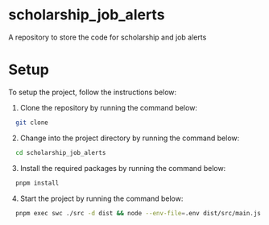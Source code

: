# scholarship_job_alerts
A repository to store the code for scholarship and job alerts

# Setup
To setup the project, follow the instructions below:

1. Clone the repository by running the command below:
```bash
  git clone
```
2. Change into the project directory by running the command below:
```bash
  cd scholarship_job_alerts
```
3. Install the required packages by running the command below:
```bash
  pnpm install
```
4. Start the project by running the command below:
```bash
  pnpm exec swc ./src -d dist && node --env-file=.env dist/src/main.js
```